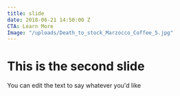 ```yaml
---
title: slide
date: 2018-06-21 14:50:00 Z
CTA: Learn More
Image: "/uploads/Death_to_stock_Marzocco_Coffee_5.jpg"
---
```


# This is the second slide
You can edit the text to say whatever you'd like